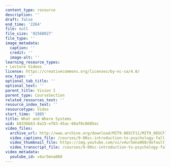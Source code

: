 ```yaml
---
content_type: resource
description: ''
draft: false
end_time: '2264'
file: null
file_size: '92568027'
file_type: ''
image_metadata:
  caption: ''
  credit: ''
  image-alt: ''
learning_resource_types:
- Lecture Videos
license: https://creativecommons.org/licenses/by-nc-sa/4.0/
ocw_type: ''
optional_tab_title: ''
optional_text: ''
parent_title: Vision I
parent_type: CourseSection
related_resources_text: ''
resource_index_text: ''
resourcetype: Video
start_time: '1885'
title: What and Where Systems
uid: b8336b63-8a15-ef83-45ac-68af0c0685ec
video_files:
  archive_url: http://www.archive.org/download/MIT9.00SCF11/MIT9_00SCF11_lec05_300k.mp4
  video_captions_file: /courses/9-00sc-introduction-to-psychology-fall-2011/0657b75447995251a358b67939630e10_v4ur5mna060.vtt
  video_thumbnail_file: https://img.youtube.com/vi/v4ur5mna060/default.jpg
  video_transcript_file: /courses/9-00sc-introduction-to-psychology-fall-2011/28cbc2ab9726fd19ce4adbc2a07b4bef_v4ur5mna060.pdf
video_metadata:
  youtube_id: v4ur5mna060
---
```

